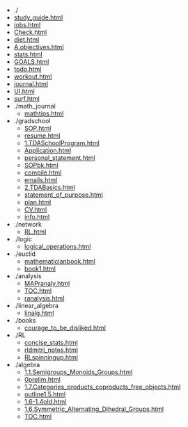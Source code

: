 * ./
* [study_guide.html](html/study_guide.html)
* [jobs.html](html/jobs.html)
* [Check.html](html/Check.html)
* [diet.html](html/diet.html)
* [A.objectives.html](html/A.objectives.html)
* [stats.html](html/stats.html)
* [GOALS.html](html/GOALS.html)
* [todo.html](html/todo.html)
* [workout.html](html/workout.html)
* [journal.html](html/journal.html)
* [UI.html](html/UI.html)
* [surf.html](html/surf.html)
* ./math_journal
  * [mathtips.html](html/math_journal/mathtips.html)
* ./gradschool
  * [SOP.html](html/gradschool/SOP.html)
  * [resume.html](html/gradschool/resume.html)
  * [1.TDASchoolProgram.html](html/gradschool/1.TDASchoolProgram.html)
  * [Application.html](html/gradschool/Application.html)
  * [personal_statement.html](html/gradschool/personal_statement.html)
  * [SOPbk.html](html/gradschool/SOPbk.html)
  * [compile.html](html/gradschool/compile.html)
  * [emails.html](html/gradschool/emails.html)
  * [2.TDABasics.html](html/gradschool/2.TDABasics.html)
  * [statement_of_purpose.html](html/gradschool/statement_of_purpose.html)
  * [plan.html](html/gradschool/plan.html)
  * [CV.html](html/gradschool/CV.html)
  * [info.html](html/gradschool/info.html)
* ./network
  * [RL.html](html/network/RL.html)
* ./logic
  * [logical_operations.html](html/logic/logical_operations.html)
* ./euclid
  * [mathematicianbook.html](html/euclid/mathematicianbook.html)
  * [book1.html](html/euclid/book1.html)
* ./analysis
  * [MAPranaly.html](html/analysis/MAPranaly.html)
  * [TOC.html](html/analysis/TOC.html)
  * [ranalysis.html](html/analysis/ranalysis.html)
* ./linear_algebra
  * [linalg.html](html/linear_algebra/linalg.html)
* ./books
  * [courage_to_be_disliked.html](html/books/courage_to_be_disliked.html)
* ./RL
  * [concise_stats.html](html/RL/concise_stats.html)
  * [rldmitri_notes.html](html/RL/rldmitri_notes.html)
  * [RLspinningup.html](html/RL/RLspinningup.html)
* ./algebra
  * [1.1.Semigroups_Monoids_Groups.html](html/algebra/1.1.Semigroups_Monoids_Groups.html)
  * [0prelim.html](html/algebra/0prelim.html)
  * [1.7.Categories_products_coproducts_free_objects.html](html/algebra/1.7.Categories_products_coproducts_free_objects.html)
  * [outline1.5.html](html/algebra/outline1.5.html)
  * [1.6-1.4old.html](html/algebra/1.6-1.4old.html)
  * [1.6.Symmetric_Alternating_Dihedral_Groups.html](html/algebra/1.6.Symmetric_Alternating_Dihedral_Groups.html)
  * [TOC.html](html/algebra/TOC.html)
